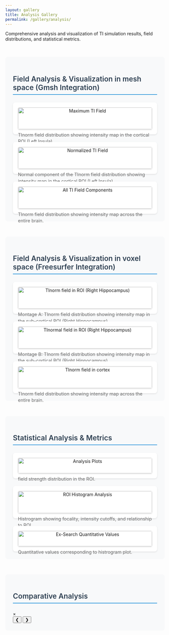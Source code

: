 ```yaml
---
layout: gallery
title: Analysis Gallery
permalink: /gallery/analysis/
---
```


<link rel="stylesheet" href="{{ '/assets/css/lightbox.css' | relative_url }}">

Comprehensive analysis and visualization of TI simulation results, field distributions, and statistical metrics.

<div class="gallery-section">
  <h3>Field Analysis & Visualization in mesh space (Gmsh Integration)</h3>
  <div class="gallery-grid">
    <div class="gallery-item">
      <img src="{{ site.baseurl }}/gallery/assets/analyzer/TI_max.png" alt="Maximum TI Field" onclick="openLightbox(this)" />
      <p>TInorm field distribution showing intensity map in the cortical ROI (Left Insula).</p>
    </div>
    <div class="gallery-item">
      <img src="{{ site.baseurl }}/gallery/assets/analyzer/TI_normal.png" alt="Normalized TI Field" onclick="openLightbox(this)" />
      <p>Normal component of the TInorm field distribution showing intensity map in the cortical ROI (Left Insula)</p>
    </div>
    <div class="gallery-item">
      <img src="{{ site.baseurl }}/gallery/assets/analyzer/TI_max_all.png" alt="All TI Field Components" onclick="openLightbox(this)" />
      <p>TInorm field distribution showing intensity map across the entire brain.</p>
    </div>
  </div>
</div>

<div class="gallery-section">
  <h3>Field Analysis & Visualization in voxel space (Freesurfer Integration)</h3>
  <div class="gallery-grid">
    <div class="gallery-item">
      <img src="{{ site.baseurl }}/gallery/assets/analyzer/voxel_montage_1.png" alt="TInorm field in ROI (Right Hippocampus)" onclick="openLightbox(this)" />
      <p>Montage A: TInorm field distribution showing intensity map in the sub-cortical ROI (Right Hippocampus).</p>
    </div>
    <div class="gallery-item">
      <img src="{{ site.baseurl }}/gallery/assets/analyzer/voxel_montage_2.png" alt="TInormal field in ROI (Right Hippocampus)" onclick="openLightbox(this)" />
      <p>Montage B: TInorm field distribution showing intensity map in the sub-cortical ROI (Right Hippocampus).</p>
    </div>
    <div class="gallery-item">
      <img src="{{ site.baseurl }}/gallery/assets/analyzer/TI_max_all.png" alt="TInorm field in cortex" onclick="openLightbox(this)" />
      <p>TInorm field distribution showing intensity map across the entire brain.</p>
    </div>
  </div>
</div>

<div class="gallery-section">
  <h3>Statistical Analysis & Metrics</h3>
  <div class="gallery-grid">
    <div class="gallery-item">
      <img src="{{ site.baseurl }}/gallery/assets/analyzer/analysis_plot.png" alt="Analysis Plots" onclick="openLightbox(this)" />
      <p>field strength distribution in the ROI.</p>
    </div>
    <div class="gallery-item">
      <img src="{{ site.baseurl }}/gallery/assets/analyzer/lh.insula_whole_head_roi_histogram.png" alt="ROI Histogram Analysis" onclick="openLightbox(this)" />
      <p>Histrogram showing focality, intensity cutoffs, and relationship to ROI</p>
    </div>
    <div class="gallery-item">
      <img src="{{ site.baseurl }}/gallery/assets/ex-search/ex-search_analysis_values.png" alt="Ex-Search Quantitative Values" onclick="openLightbox(this)" />
      <p>Quantitative values corresponding to histrogram plot.</p>
    </div>
  </div>
</div>

<div class="gallery-section">
  <h3>Comparative Analysis</h3>
  <div class="gallery-grid">
</div>

<!-- Lightbox Modal -->
<div id="lightbox" class="lightbox" onclick="closeLightbox()">
  <span class="close" onclick="closeLightbox()">&times;</span>
  <div class="lightbox-content" onclick="event.stopPropagation()">
    <img id="lightbox-img" src="" alt="" />
    <div class="lightbox-nav">
      <button class="nav-btn prev" onclick="changeImage(-1)">&#10094;</button>
      <button class="nav-btn next" onclick="changeImage(1)">&#10095;</button>
    </div>
    <div class="lightbox-caption" id="lightbox-caption"></div>
  </div>
</div>

<script src="{{ '/assets/js/lightbox.js' | relative_url }}"></script>

<style>
.gallery-section {
  margin: 3rem 0;
  padding: 1.5rem;
  background-color: #f8f9fa;
  border-radius: 8px;
}

.gallery-section h3 {
  color: #2c3e50;
  margin-bottom: 1.5rem;
  font-size: 1.4rem;
  font-weight: 600;
  border-bottom: 2px solid #3498db;
  padding-bottom: 0.5rem;
}

.gallery-grid {
  display: grid;
  grid-template-columns: repeat(auto-fit, minmax(350px, 1fr));
  gap: 1.5rem;
  margin-top: 1rem;
}

.gallery-item {
  background: white;
  border-radius: 8px;
  padding: 1rem;
  box-shadow: 0 2px 4px rgba(0,0,0,0.1);
  text-align: center;
  transition: transform 0.2s ease, box-shadow 0.2s ease;
}

.gallery-item:hover {
  transform: translateY(-2px);
  box-shadow: 0 4px 8px rgba(0,0,0,0.15);
}

/* Override wiki.css image styles with more specific selectors and !important */
.wiki-content .gallery-item img,
.gallery-item img {
  width: 100% !important;
  max-width: 500px !important;
  max-height: 400px !important;
  height: auto !important;
  object-fit: contain !important;
  border-radius: 4px !important;
  margin-bottom: 0.5rem !important;
  margin-left: auto !important;
  margin-right: auto !important;
  margin-top: 0 !important;
  display: block !important;
  box-shadow: 0 2px 4px rgba(0,0,0,0.1) !important;
  cursor: pointer !important;
  loading: lazy;
}

.gallery-item p {
  margin: 0;
  font-size: 0.9rem;
  color: #666;
  line-height: 1.4;
  text-align: left;
}

@media (max-width: 768px) {
  .gallery-grid {
    grid-template-columns: 1fr;
    gap: 1rem;
  }
  
  .gallery-section {
    margin: 1rem 0;
    padding: 1rem;
  }
  
  .wiki-content .gallery-item img,
  .gallery-item img {
    max-width: 100% !important;
    max-height: 300px !important;
  }
}

@media (max-width: 480px) {
  .wiki-content .gallery-item img,
  .gallery-item img {
    max-height: 250px !important;
  }
}
</style> 
</style> 
